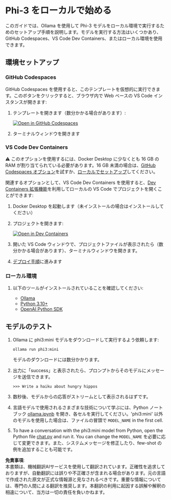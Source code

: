 # Phi-3 をローカルで始める

このガイドでは、Ollama を使用して Phi-3 モデルをローカル環境で実行するためのセットアップ手順を説明します。モデルを実行する方法はいくつかあり、GitHub Codespaces、VS Code Dev Containers、またはローカル環境を使用できます。

## 環境セットアップ

### GitHub Codespaces

GitHub Codespaces を使用すると、このテンプレートを仮想的に実行できます。このボタンをクリックすると、ブラウザ内で Web ベースの VS Code インスタンスが開きます:

1. テンプレートを開きます（数分かかる場合があります）:

    [![Open in GitHub Codespaces](https://github.com/codespaces/badge.svg)](https://codespaces.new/microsoft/phi-3cookbook)

2. ターミナルウィンドウを開きます

### VS Code Dev Containers

⚠️ このオプションを使用するには、Docker Desktop に少なくとも 16 GB の RAM が割り当てられている必要があります。16 GB 未満の場合は、[GitHub Codespaces オプション](../../../../../md/01.Introduction/01)を試すか、[ローカルでセットアップ](../../../../../md/01.Introduction/01)してください。

関連するオプションとして、VS Code Dev Containers を使用すると、[Dev Containers 拡張機能](https://marketplace.visualstudio.com/items?itemName=ms-vscode-remote.remote-containers)を利用してローカルの VS Code でプロジェクトを開くことができます:

1. Docker Desktop を起動します（未インストールの場合はインストールしてください）
2. プロジェクトを開きます:

    [![Open in Dev Containers](https://img.shields.io/static/v1?style=for-the-badge&label=Dev%20Containers&message=Open&color=blue&logo=visualstudiocode)](https://vscode.dev/redirect?url=vscode://ms-vscode-remote.remote-containers/cloneInVolume?url=https://github.com/microsoft/phi-3cookbook)

3. 開いた VS Code ウィンドウで、プロジェクトファイルが表示されたら（数分かかる場合があります）、ターミナルウィンドウを開きます。
4. [デプロイ手順](../../../../../md/01.Introduction/01)に進みます

### ローカル環境

1. 以下のツールがインストールされていることを確認してください:

    * [Ollama](https://ollama.com/)
    * [Python 3.10+](https://www.python.org/downloads/)
    * [OpenAI Python SDK](https://pypi.org/project/openai/)

## モデルのテスト

1. Ollama に phi3:mini モデルをダウンロードして実行するよう依頼します:

    ```shell
    ollama run phi3:mini
    ```

    モデルのダウンロードには数分かかります。

2. 出力に「success」と表示されたら、プロンプトからそのモデルにメッセージを送信できます。

    ```shell
    >>> Write a haiku about hungry hippos
    ```

3. 数秒後、モデルからの応答がストリームとして表示されるはずです。

4. 言語モデルで使用されるさまざまな技術について学ぶには、Python ノートブック [ollama.ipynb](../../../../../code/01.Introduce/ollama.ipynb) を開き、各セルを実行してください。'phi3:mini' 以外のモデルを使用した場合は、ファイルの冒頭で `MODEL_NAME` in the first cell.

5. To have a conversation with the phi3:mini model from Python, open the Python file [chat.py](../../../../../code/01.Introduce/chat.py) and run it. You can change the `MODEL_NAME` を必要に応じて変更できます。また、システムメッセージを修正したり、few-shot の例を追加することも可能です。

**免責事項**:  
本書類は、機械翻訳AIサービスを使用して翻訳されています。正確性を追求しておりますが、自動翻訳には誤りや不正確さが含まれる場合があります。元の言語で作成された原文が正式な情報源と見なされるべきです。重要な情報については、専門の人間による翻訳を推奨します。本翻訳の利用に起因する誤解や解釈の相違について、当方は一切の責任を負いかねます。